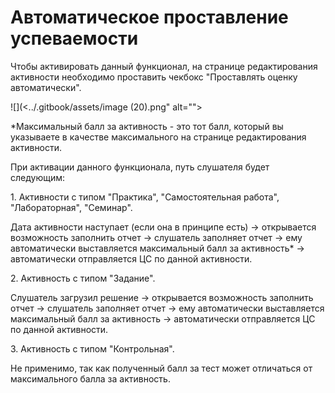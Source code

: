 # Автоматическое проставление успеваемости

Чтобы активировать данный функционал, на странице редактирования активности необходимо проставить чекбокс "Проставлять оценку автоматически".

![](<../.gitbook/assets/image (20).png" alt=""><figcaption></figcaption></figure>

\*Максимальный балл за активность - это тот балл, который вы указываете в качестве максимального на странице редактирования активности.

При активации данного функционала, путь слушателя будет следующим:

1\. Активности с типом "Практика", "Самостоятельная работа", "Лабораторная", "Семинар".

Дата активности наступает (если она в принципе есть) -> открывается возможность заполнить отчет -> слушатель заполняет отчет -> ему автоматически выставляется максимальный балл за активность\* -> автоматически отправляется ЦС по данной активности.

2\. Активность с типом "Задание".

Слушатель загрузил решение -> открывается возможность заполнить отчет -> слушатель заполняет отчет -> ему автоматически выставляется максимальный балл за активность -> автоматически отправляется ЦС по данной активности.

3\. Активность с типом "Контрольная".

Не применимо, так как полученный балл за тест может отличаться от максимального балла за активность.
